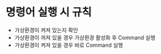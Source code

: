 <!------------------------------------------------------------------------------------
   Add Rules to this file or a short description and have Kiro refine them for you:   
-------------------------------------------------------------------------------------> 

# 명령어 실행 시 규칙
 - 가상환경이 켜져 있는지 확인
 - 가상환경이 꺼져 있을 경우 가상환경 활성화 후 Command 실행
 - 가상환경이 켜져 있을 경우 바로 Command 실행